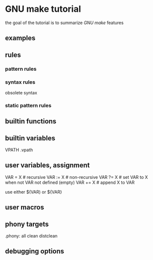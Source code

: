 # GNU make tutorial

the goal of the tutorial is to summarize *GNU make* features 

## examples

## rules

### pattern rules

### syntax rules
obsolete syntax

### static pattern rules

## builtin functions

## builtin variables
VPATH
.vpath

## user variables, assignment
VAR = X   # recursive
VAR := X  # non-recursive
VAR ?= X  # set VAR to X when not VAR not defined (empty)
VAR += X  # append X to VAR

use either $(VAR) or ${VAR}

## user macros

## phony targets
.phony: all clean distclean

## debugging options
